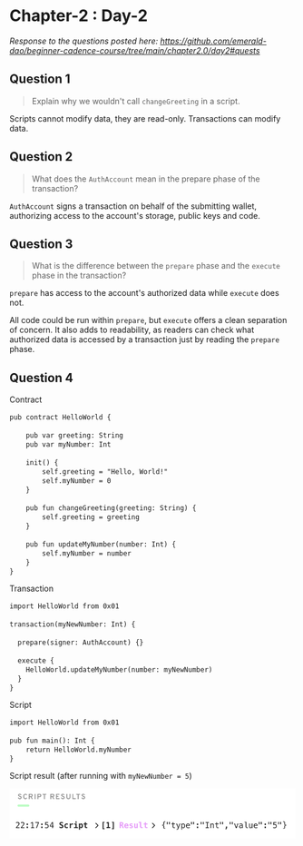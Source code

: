 # Chapter-2 : Day-2

*Response to the questions posted here: https://github.com/emerald-dao/beginner-cadence-course/tree/main/chapter2.0/day2#quests*

## Question 1

> Explain why we wouldn't call `changeGreeting` in a script.

Scripts cannot modify data, they are read-only.  Transactions can modify data.

## Question 2

> What does the `AuthAccount` mean in the prepare phase of the transaction?

`AuthAccount` signs a transaction on behalf of the submitting wallet, authorizing access to the account's storage, public keys and code.

## Question 3

> What is the difference between the `prepare` phase and the `execute` phase in the transaction?

`prepare` has access to the account's authorized data while `execute` does not.

All code could be run within `prepare`, but `execute` offers a clean separation of concern.  It also adds to readability, as readers can check what authorized data is accessed by a transaction just by reading the `prepare` phase.

## Question 4

Contract

```cadence
pub contract HelloWorld {

    pub var greeting: String
    pub var myNumber: Int

    init() {
        self.greeting = "Hello, World!"
        self.myNumber = 0
    }

    pub fun changeGreeting(greeting: String) {
        self.greeting = greeting
    }

    pub fun updateMyNumber(number: Int) {
        self.myNumber = number
    }
}
```

Transaction

```cadence
import HelloWorld from 0x01

transaction(myNewNumber: Int) {

  prepare(signer: AuthAccount) {}

  execute {
    HelloWorld.updateMyNumber(number: myNewNumber)
  }
}
```

Script

```cadence
import HelloWorld from 0x01

pub fun main(): Int {
    return HelloWorld.myNumber
}
```

Script result (after running with `myNewNumber = 5`)

![image](assets/ch2-d2-script-result.png)
